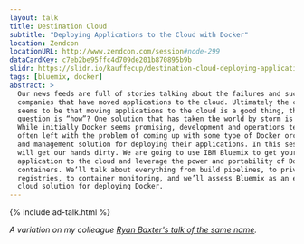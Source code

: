 ```yaml
---
layout: talk
title: Destination Cloud
subtitle: "Deploying Applications to the Cloud with Docker"
location: Zendcon
locationURL: http://www.zendcon.com/session#node-299
dataCardKey: c7eb2be95ffc4d709de201b870895b9b
slidr: https://slidr.io/kauffecup/destination-cloud-deploying-applications-to-the-cloud-with-docker
tags: [bluemix, docker]
abstract: >
  Our news feeds are full of stories talking about the failures and successes of
  companies that have moved applications to the cloud. Ultimately the consensus
  seems to be that moving applications to the cloud is a good thing, the next
  question is “how”? One solution that has taken the world by storm is Docker.
  While initially Docker seems promising, development and operations teams are
  often left with the problem of coming up with some type of Docker orchestration
  and management solution for deploying their applications. In this session we
  will get our hands dirty. We are going to use IBM Bluemix to get your
  application to the cloud and leverage the power and portability of Docker
  containers. We’ll talk about everything from build pipelines, to private
  registries, to container monitoring, and we’ll assess Bluemix as an end-to-end
  cloud solution for deploying Docker.
---
```


{% include ad-talk.html %}

*A variation on my colleague [Ryan Baxter's talk of the same name](http://ryanjbaxter.com/2015/07/29/video-destination-cloud-deploying-applications-to-the-cloud-with-docker/).*
